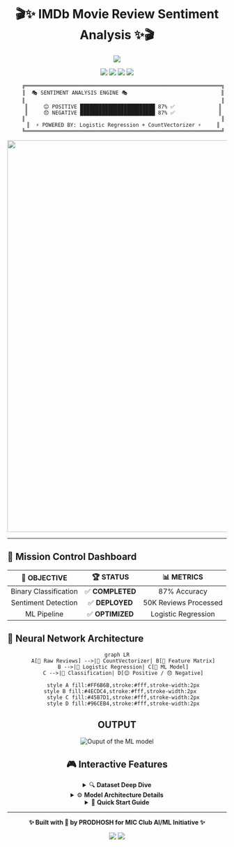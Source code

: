 <div align="center">

# 🎬✨ IMDb Movie Review Sentiment Analysis ✨🎬

<img src="https://readme-typing-svg.herokuapp.com?font=Orbitron&size=40&color=%2336BCF7&center=true&vCenter=true&width=600&lines=MIC+CLUB+AI%2FML+PROJECT;PRODHOSH+VS;Sentiment+Analysis+Master;87%25+Accuracy+Achieved!" />

<p align="center">
  <img src="https://img.shields.io/badge/🤖_AI-Powered-FF6B6B?style=for-the-badge&logo=robot&logoColor=white"/>
  <img src="https://img.shields.io/badge/🧠_ML-Logistic_Regression-4ECDC4?style=for-the-badge&logo=tensorflow&logoColor=white"/>
  <img src="https://img.shields.io/badge/🎯_Accuracy-87%25-FFE66D?style=for-the-badge&logo=target&logoColor=black"/>
  <img src="https://img.shields.io/badge/📊_Dataset-50K_Reviews-A8E6CF?style=for-the-badge&logo=databricks&logoColor=black"/>
</p>

<div align="center">

```ascii
    ╔═══════════════════════════════════════════════════════════════╗
    ║  🎭 SENTIMENT ANALYSIS ENGINE 🎭                              ║
    ║                                                               ║
    ║     😊 POSITIVE ████████████████████████ 87% ✅              ║
    ║     😞 NEGATIVE ████████████████████████ 87% ✅              ║
    ║                                                               ║
    ║  ⚡ POWERED BY: Logistic Regression + CountVectorizer ⚡     ║
    ╚═══════════════════════════════════════════════════════════════╝
```

</div>

<img src="https://user-images.githubusercontent.com/74038190/212284100-561aa473-3905-4a80-b561-0d28506553ee.gif" width="900">

</div>

---

## 🚀 Mission Control Dashboard

<div align="center">

| 🎯 **OBJECTIVE** | 🏆 **STATUS** | 📊 **METRICS** |
|:---:|:---:|:---:|
| Binary Classification | ✅ **COMPLETED** | 87% Accuracy |
| Sentiment Detection | ✅ **DEPLOYED** | 50K Reviews Processed |
| ML Pipeline | ✅ **OPTIMIZED** | Logistic Regression |

</div>

## 🧠 Neural Network Architecture

<div align="center">

```mermaid
graph LR
    A[📄 Raw Reviews] -->|🔧 CountVectorizer| B[🔢 Feature Matrix]
    B -->|🤖 Logistic Regression| C[🧠 ML Model]
    C -->|🎯 Classification| D[😊 Positive / 😞 Negative]
    
    style A fill:#FF6B6B,stroke:#fff,stroke-width:2px
    style B fill:#4ECDC4,stroke:#fff,stroke-width:2px  
    style C fill:#45B7D1,stroke:#fff,stroke-width:2px
    style D fill:#96CEB4,stroke:#fff,stroke-width:2px
```

</div>


<div align="center">

## OUTPUT
![Ouput of the ML model](ouput.png)


## 🎮 Interactive Features

<details>
<summary>🔍 <b>Dataset Deep Dive</b></summary>
<br>

```
📊 IMDb Dataset Statistics
═══════════════════════════
📋 Total Reviews: 50,000
📈 Positive Reviews: 25,000 (50%)
📉 Negative Reviews: 25,000 (50%)
🔀 Train/Test Split: 80/20
🎯 Classification Task: Binary
```

</details>

<details>
<summary>⚙️ <b>Model Architecture Details</b></summary>
<br>

```python
🤖 Machine Learning Pipeline
═══════════════════════════
1. 📚 Data Loading        → pandas.read_csv()
2. 🔧 Text Preprocessing  → CountVectorizer()  
3. ✂️  Data Splitting     → train_test_split()
4. 🧠 Model Training      → LogisticRegression()
5. 📊 Performance Eval    → classification_report()
```

</details>

<details>
<summary>🚀 <b>Quick Start Guide</b></summary>
<br>

```bash
# 💻 Installation & Setup
git clone https://github.com/PRODHOSH/mic_ai_ml.git
cd mic_ai_ml

# 📦 Install Dependencies  
pip install pandas scikit-learn numpy

# 🎬 Download Dataset
# Place IMDB_Dataset.csv in project folder

# ⚡ Run the Magic
python sentiment_analysis.py
```

</details>

---

<div align="center">

**✨ Built with 💖 by PRODHOSH for MIC Club AI/ML Initiative ✨**

<img src="https://komarev.com/ghpvc/?username=PRODHOSH&label=Profile%20Views&color=brightgreen&style=flat-square" />
<img src="https://img.shields.io/badge/⭐_If_Helpful-Star_This_Repo-FFD700?style=flat-square"/>

</div>
